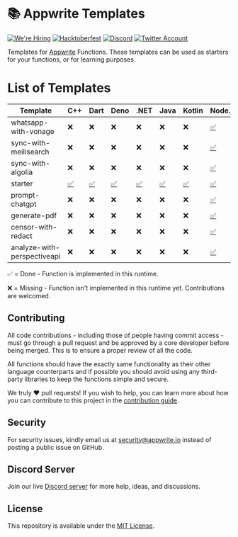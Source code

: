 # 📚 Appwrite Templates

[![We're Hiring](https://img.shields.io/static/v1?label=We're&message=Hiring&color=blue&style=flat-square)](https://appwrite.io/company/careers)
[![Hacktoberfest](https://img.shields.io/static/v1?label=hacktoberfest&message=ready&color=191120&style=flat-square)](https://hacktoberfest.appwrite.io)
[![Discord](https://img.shields.io/discord/564160730845151244?label=discord&style=flat-square)](https://appwrite.io/discord?r=Github)
[![Twitter Account](https://img.shields.io/twitter/follow/appwrite?color=00acee&label=twitter&style=flat-square)](https://twitter.com/appwrite)

Templates for [Appwrite](https://appwrite.io/) Functions. These templates can be used as starters for your functions, or for learning purposes.

# List of Templates

<!-- TABLE:START -->
| Template                    | C++               | Dart               | Deno               | .NET                 | Java               | Kotlin               | Node.js                                | PHP               | Python               | Ruby               | Swift               |
| --------------------------- | ----------------- | ------------------ | ------------------ | -------------------- | ------------------ | -------------------- | -------------------------------------- | ----------------- | -------------------- | ------------------ | ------------------- |
| whatsapp-with-vonage        | ❌                 | ❌                  | ❌                  | ❌                    | ❌                  | ❌                    | [✅](/node/whatsapp-with-vonage)        | ❌                 | ❌                    | ❌                  | ❌                   |
| sync-with-meilisearch       | ❌                 | ❌                  | ❌                  | ❌                    | ❌                  | ❌                    | [✅](/node/sync-with-meilisearch)       | ❌                 | ❌                    | ❌                  | ❌                   |
| sync-with-algolia           | ❌                 | ❌                  | ❌                  | ❌                    | ❌                  | ❌                    | [✅](/node/sync-with-algolia)           | ❌                 | ❌                    | ❌                  | ❌                   |
| starter                     | [✅](/cpp/starter) | [✅](/dart/starter) | [✅](/deno/starter) | [✅](/dotnet/starter) | [✅](/java/starter) | [✅](/kotlin/starter) | [✅](/node/starter)                     | [✅](/php/starter) | [✅](/python/starter) | [✅](/ruby/starter) | [✅](/swift/starter) |
| prompt-chatgpt              | ❌                 | ❌                  | ❌                  | ❌                    | ❌                  | ❌                    | [✅](/node/prompt-chatgpt)              | ❌                 | ❌                    | ❌                  | ❌                   |
| generate-pdf                | ❌                 | ❌                  | ❌                  | ❌                    | ❌                  | ❌                    | [✅](/node/generate-pdf)                | ❌                 | ❌                    | ❌                  | ❌                   |
| censor-with-redact          | ❌                 | ❌                  | ❌                  | ❌                    | ❌                  | ❌                    | [✅](/node/censor-with-redact)          | ❌                 | ❌                    | ❌                  | ❌                   |
| analyze-with-perspectiveapi | ❌                 | ❌                  | ❌                  | ❌                    | ❌                  | ❌                    | [✅](/node/analyze-with-perspectiveapi) | ❌                 | ❌                    | ❌                  | ❌                   |
<!-- TABLE:END -->

✅ = Done - Function is implemented in this runtime.

❌ = Missing - Function isn't implemented in this runtime yet. Contributions are welcomed.

## Contributing

All code contributions - including those of people having commit access - must go through a pull request and be approved by a core developer before being merged. This is to ensure a proper review of all the code.

All functions should have the exactly same functionality as their other language counterparts and if possible you should avoid using any third-party libraries to keep the functions simple and secure.

We truly ❤️ pull requests! If you wish to help, you can learn more about how you can contribute to this project in the [contribution guide](https://github.com/open-runtimes/.github/blob/main/CONTRIBUTING.md).


## Security

For security issues, kindly email us at [security@appwrite.io](mailto:security@appwrite.io) instead of posting a public issue on GitHub.

## Discord Server

Join our live [Discord server](https://appwrite.io/discord) for more help, ideas, and discussions.

## License

This repository is available under the [MIT License](./LICENSE).
